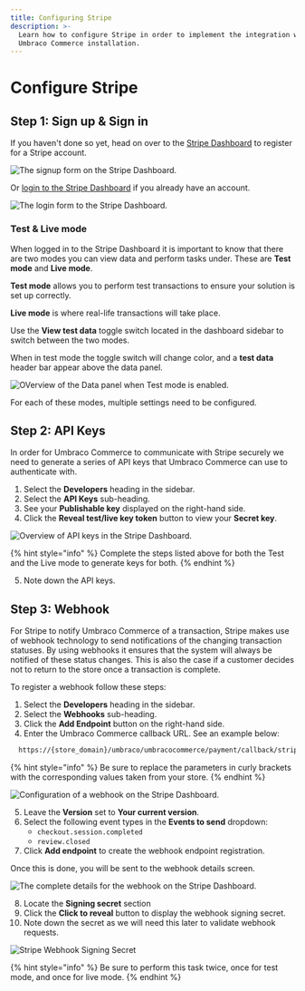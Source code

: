 ```yaml
---
title: Configuring Stripe
description: >-
  Learn how to configure Stripe in order to implement the integration with your
  Umbraco Commerce installation.
---
```


# Configure Stripe

## Step 1: Sign up & Sign in

If you haven't done so yet, head on over to the [Stripe ](https://dashboard.stripe.com/register)[Dashboard](http://dashboard.stripe.com/register) to register for a Stripe account.

![The signup form on the Stripe Dashboard.](../media/stripe/stripe\_signup.png)

Or [login to the Stripe Dashboard](https://dashboard.stripe.com/login) if you already have an account.

![The login form to the Stripe Dashboard.](../media/stripe/stripe\_signin.png)

### Test & Live mode

When logged in to the Stripe Dashboard it is important to know that there are two modes you can view data and perform tasks under. These are **Test mode** and **Live mode**.

**Test mode** allows you to perform test transactions to ensure your solution is set up correctly.

**Live mode** is where real-life transactions will take place.

Use the **View test data** toggle switch located in the dashboard sidebar to switch between the two modes.

When in test mode the toggle switch will change color, and a **test data** header bar appear above the data panel.

![OVerview of the Data panel when Test mode is enabled.](../media/stripe/stripe\_test\_mode.png)

For each of these modes, multiple settings need to be configured.

## Step 2: API Keys

In order for Umbraco Commerce to communicate with Stripe securely we need to generate a series of API keys that Umbraco Commerce can use to authenticate with.

1. Select the **Developers** heading in the sidebar.
2. Select the **API Keys** sub-heading.
3. See your **Publishable key** displayed on the right-hand side.
4. Click the **Reveal test/live key token** button to view your **Secret key**.

![Overview of API keys in the Stripe Dashboard.](../media/stripe/stripe\_api\_keys.png)

{% hint style="info" %}
Complete the steps listed above for both the Test and the Live mode to generate keys for both.
{% endhint %}

5. Note down the API keys.

## Step 3: Webhook

For Stripe to notify Umbraco Commerce of a transaction, Stripe makes use of webhook technology to send notifications of the changing transaction statuses. By using webhooks it ensures that the system will always be notified of these status changes. This is also the case if a customer decides not to return to the store once a transaction is complete.

To register a webhook follow these steps:

1. Select the **Developers** heading in the sidebar.&#x20;
2. Select the **Webhooks** sub-heading.
3. Click the **Add Endpoint** button on the right-hand side.
4. Enter the Umbraco Commerce callback URL. See an example below:

```bash
  https://{store_domain}/umbraco/umbracocommerce/payment/callback/stripe-checkout/{payment_method_id}/
```

{% hint style="info" %}
Be sure to replace the parameters in curly brackets with the corresponding values taken from your store.
{% endhint %}

![Configuration of a webhook on the Stripe Dashboard.](../media/stripe/stripe\_webhook.png)

5. Leave the **Version** set to **Your current version**.
6. Select the following event types in the **Events to send** dropdown:
   * `checkout.session.completed`
   * `review.closed`
7. Click **Add endpoint** to create the webhook endpoint registration.

Once this is done, you will be sent to the webhook details screen.

![The complete details for the webhook on the Stripe Dashboard.](../media/stripe/stripe\_webhook\_details2.png)

8. Locate the **Signing secret** section
9. Click the **Click to reveal** button to display the webhook signing secret.
10. Note down the secret as we will need this later to validate webhook requests.

![Stripe Webhook Signing Secret](../media/stripe/stripe\_webhook\_signing\_secret.png)

{% hint style="info" %}
Be sure to perform this task twice, once for test mode, and once for live mode.
{% endhint %}
